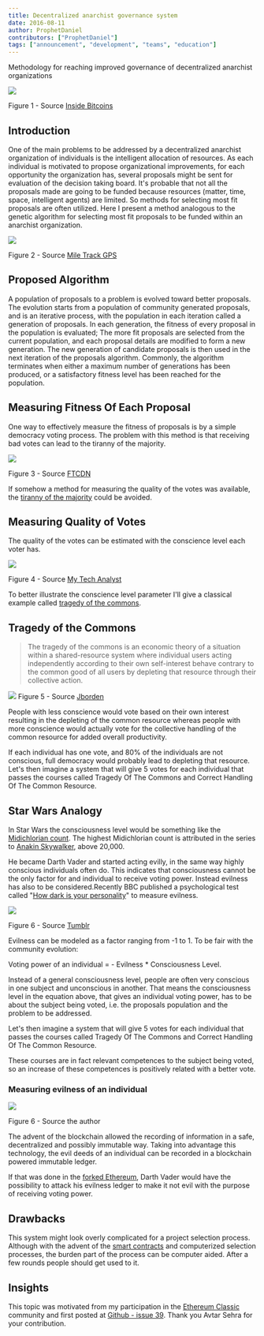 ```yaml
---
title: Decentralized anarchist governance system
date: 2016-08-11
author: ProphetDaniel
contributors: ["ProphetDaniel"]
tags: ["announcement", "development", "teams", "education"]
---
```


Methodology for reaching improved governance of decentralized anarchist organizations

![](./CryptoAnarchy-Logo.jpg)

Figure 1 - Source [Inside Bitcoins](http://insidebitcoins.com/)


## Introduction

One of the main problems to be addressed by a decentralized anarchist organization of individuals is the intelligent allocation of resources. As each individual is motivated to propose organizational improvements, for each opportunity the organization has, several proposals might be sent for evaluation of the decision taking board. It's probable that not all the proposals made are going to be funded because resources (matter, time, space, intelligent agents) are limited. So methods for selecting most fit proposals are often utilized. Here I present a method analogous to the genetic algorithm for selecting most fit proposals to be funded within an anarchist organization.

![](./dna.jpg)

Figure 2 - Source [Mile Track GPS](https://miletrackgps.com/)

## Proposed Algorithm

A population of proposals to a problem is evolved toward better proposals. The evolution starts from a population of community generated proposals, and is an iterative process, with the population in each iteration called a generation of proposals. In each generation, the fitness of every proposal in the population is evaluated; The more fit proposals are selected from the current population, and each proposal details are modified to form a new generation. The new generation of candidate proposals is then used in the next iteration of the proposals algorithm. Commonly, the algorithm terminates when either a maximum number of generations has been produced, or a satisfactory fitness level has been reached for the population.

## Measuring Fitness Of Each Proposal

One way to effectively measure the fitness of proposals is by a simple democracy voting process. The problem with this method is that receiving bad votes can lead to the tiranny of the majority.

![](./400_F_48005278_ll3uog4WdeW3maZ11URbnw3wXBsr9xUl.jpg)

Figure 3 - Source [FTCDN](http://t1.ftcdn.net/)


If somehow a method for measuring the quality of the votes was available, the [tiranny of the majority](https://en.wikipedia.org/wiki/Tyranny_of_the_majority) could be avoided.

## Measuring Quality of Votes

The quality of the votes can be estimated with the conscience level each voter has.

![](./CustomerSatChecklist-Depositphotos_4351613_xs.jpg)

Figure 4 - Source [My Tech Analyst](http://www.mytechanalyst.net/)


To better illustrate the conscience level parameter I'll give a classical example called [tragedy of the commons](https://en.wikipedia.org/wiki/Tragedy_of_the_commons).

## Tragedy of the Commons


>The tragedy of the commons is an economic theory of a situation within a shared-resource system where individual users acting independently according to their own self-interest behave contrary to the common good of all users by depleting that resource through their collective action.

![](./I6EL2xy.jpg)
Figure 5 - Source [Jborden](http://www.jborden.com/)


People with less conscience would vote based on their own interest resulting in the depleting of the common resource whereas people with more conscience would actually vote for the collective handling of the common resource for added overall productivity.

If each individual has one vote, and 80% of the individuals are not conscious, full democracy would probably lead to depleting that resource. Let's then imagine a system that will give 5 votes for each individual that passes the courses called Tragedy Of The Commons and Correct Handling Of The Common Resource.

## Star Wars Analogy

In Star Wars the consciousness level would be something like the [Midichlorian count](http://starwars.wikia.com/wiki/Midi-chlorian). The highest Midichlorian count is attributed in the series to [Anakin Skywalker](http://starwars.wikia.com/wiki/Anakin_Skywalker), above 20,000.

He became Darth Vader and started acting evilly, in the same way highly conscious individuals often do. This indicates that consciousness cannot be the only factor for and individual to receive voting power. Instead evilness has also to be considered.Recently BBC published a psychological test called "[How dark is your personality](http://www.bbc.com/future/story/20151123-how-dark-is-your-personality)" to measure evilness.

![](./tumblr_static_tumblr_static_9et8m7056cws88wc04wsgcssk_640.jpg)

Figure 6 - Source [Tumblr](https://www.tumblr.com/)


Evilness can be modeled as a factor ranging from -1 to 1.
 To be fair with the community evolution:

Voting power of an individual = - Evilness * Consciousness Level.

Instead of a general consciousness level, people are often very conscious in one subject and unconscious in another. That means the consciousness level in the equation above, that gives an individual voting power, has to be about the subject being voted, i.e. the proposals population and the problem to be addressed.

Let's then imagine a system that will give 5 votes for each individual that passes the courses called Tragedy Of The Commons and Correct Handling Of The Common Resource.

These courses are in fact relevant competences to the subject being voted, so an increase of these competences is positively related with a better vote.

### Measuring evilness of an individual

![](./36tTiow.jpg)

Figure 6 - Source the author

The advent of the blockchain allowed the recording of information in a safe, decentralized and possibly immutable way. Taking into advantage this technology, the evil deeds of an individual can be recorded in a blockchain powered immutable ledger.

If that was done in the [forked Ethereum](https://www.ethereum.org/), Darth Vader would have the possibility to attack his evilness ledger to make it not evil with the purpose of receiving voting power.

## Drawbacks

This system might look overly complicated for a project selection process. Although with the advent of the [smart contracts](http://szabo.best.vwh.net/smart_contracts_idea.html) and computerized selection processes, the burden part of the process can be computer aided. After a few rounds people should get used to it.

## Insights

This topic was motivated from my participation in the [Ethereum Classic](https://ethereumclassic.org/) community and first posted at [Github - issue 39](https://github.com/ethereumclassic/README/issues/39). Thank you Avtar Sehra for your contribution.
